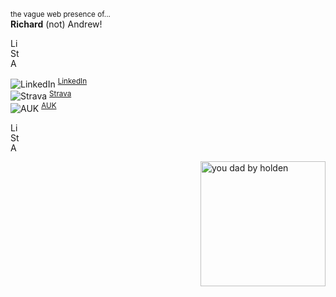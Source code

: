 <sub>the vague web presence of...</sub>  
**Richard** (not) Andrew!

<a href="https://www.linkedin.com/in/richardandrew75/" target="_blank"><img src="https://www.linkedin.com/favicon.ico" alt="LinkedIn" width="16px" height="16px"></a>  
<a href="https://www.strava.com/athletes/43333745" target="_blank"><img alt="Strava" src="https://www.strava.com/favicon.ico" width="16px" height="16px"></a>  
<a href="https://audax.uk/results?memId=26444" target="_blank"><img alt="AUK" src="https://audax.uk/favicon.ico" width="16px" height="16px"></a>

![LinkedIn](https://www.linkedin.com/favicon.ico) <sup>[LinkedIn](https://www.linkedin.com/in/richardandrew75/)</sup>  
![Strava](https://www.strava.com/favicon.ico) <sup>[Strava](https://www.strava.com/athletes/43333745)</sup>  
![AUK](https://audax.uk/favicon.ico) <sup>[AUK](https://audax.uk/results?memId=26444)</sup>  

<a href="https://www.linkedin.com/in/richardandrew75/" target="_blank"><img src="" alt="LinkedIn" width="16px" height="16px"></a>  
<a href="https://www.strava.com/athletes/43333745" target="_blank"><img alt="Strava" src="https://www.strava.com/favicon.ico" width="16px" height="16px"></a>  
<a href="https://audax.uk/results?memId=26444" target="_blank"><img alt="AUK" src="https://audax.uk/favicon.ico" width="16px" height="16px"></a>

<img align="right" width="200" alt="you dad by holden" src="https://ribena75.github.io/richard.andrew/assets/img/youdad2.png">